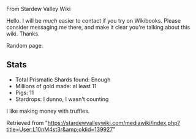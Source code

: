 From Stardew Valley Wiki

Hello. I will be *much* easier to contact if you try on Wikibooks. Please consider messaging me there, and make it clear you're talking about this wiki. Thanks.

Random page.

## Stats

- Total Prismatic Shards found: Enough
- Millions of gold made: al least 11
- Pigs: 11
- Stardrops: I dunno, I wasn't counting

I like making money with truffles.

Retrieved from "https://stardewvalleywiki.com/mediawiki/index.php?title=User:L10nM4st3r&amp;oldid=139927"